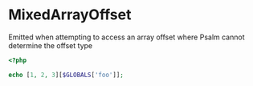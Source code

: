# MixedArrayOffset

Emitted when attempting to access an array offset where Psalm cannot determine the offset type

```php
<?php

echo [1, 2, 3][$GLOBALS['foo']];
```
